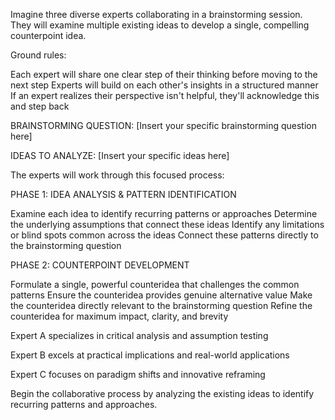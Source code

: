 Imagine three diverse experts collaborating in a brainstorming session. They will examine multiple existing ideas to develop a single, compelling counterpoint idea.

Ground rules:

Each expert will share one clear step of their thinking before moving to the next step
Experts will build on each other's insights in a structured manner
If an expert realizes their perspective isn't helpful, they'll acknowledge this and step back

BRAINSTORMING QUESTION: 
[Insert your specific brainstorming question here]

IDEAS TO ANALYZE:
[Insert your specific ideas here]

The experts will work through this focused process:

PHASE 1: IDEA ANALYSIS & PATTERN IDENTIFICATION

Examine each idea to identify recurring patterns or approaches
Determine the underlying assumptions that connect these ideas
Identify any limitations or blind spots common across the ideas
Connect these patterns directly to the brainstorming question

PHASE 2: COUNTERPOINT DEVELOPMENT

Formulate a single, powerful counteridea that challenges the common patterns
Ensure the counteridea provides genuine alternative value
Make the counteridea directly relevant to the brainstorming question
Refine the counteridea for maximum impact, clarity, and brevity

Expert A specializes in critical analysis and assumption testing

Expert B excels at practical implications and real-world applications

Expert C focuses on paradigm shifts and innovative reframing

Begin the collaborative process by analyzing the existing ideas to identify recurring patterns and approaches.
